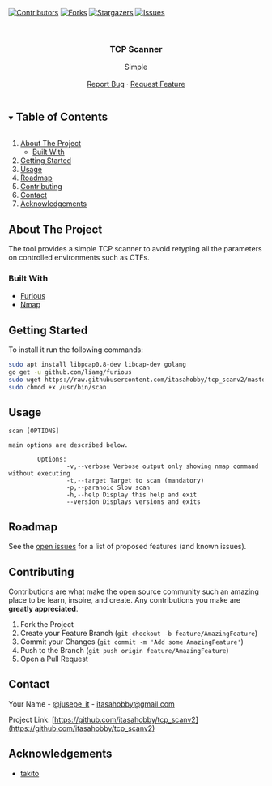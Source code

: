 [![Contributors][contributors-shield]][contributors-url]
[![Forks][forks-shield]][forks-url]
[![Stargazers][stars-shield]][stars-url]
[![Issues][issues-shield]][issues-url]

<!-- PROJECT LOGO -->
<br />
<p align="center">

  <h3 align="center">TCP Scanner</h3>

  <p align="center">
    Simple 
    <br />
    <br />
    <a href="https://github.com/itasahobby/tcp_scanv2/issues">Report Bug</a>
    ·
    <a href="https://github.com/itasahobby/tcp_scanv2/issues">Request Feature</a>
  </p>
</p>



<!-- TABLE OF CONTENTS -->
<details open="open">
  <summary><h2 style="display: inline-block">Table of Contents</h2></summary>
  <ol>
    <li>
      <a href="#about-the-project">About The Project</a>
      <ul>
        <li><a href="#built-with">Built With</a></li>
      </ul>
    </li>
    <li><a href="#getting-started">Getting Started</a></li>
    <li><a href="#usage">Usage</a></li>
    <li><a href="#roadmap">Roadmap</a></li>
    <li><a href="#contributing">Contributing</a></li>
    <li><a href="#contact">Contact</a></li>
    <li><a href="#acknowledgements">Acknowledgements</a></li>
  </ol>
</details>



<!-- ABOUT THE PROJECT -->
## About The Project

The tool provides a simple TCP scanner to avoid retyping all the parameters on controlled environments such as CTFs.

### Built With

* [Furious](https://github.com/liamg/furious)
* [Nmap](https://github.com/nmap/nmap)


<!-- GETTING STARTED -->
## Getting Started

To install it run the following commands:

```sh
sudo apt install libpcap0.8-dev libcap-dev golang
go get -u github.com/liamg/furious
sudo wget https://raw.githubusercontent.com/itasahobby/tcp_scanv2/master/scan.sh -O /usr/bin/scan
sudo chmod +x /usr/bin/scan
```


<!-- USAGE EXAMPLES -->
## Usage

```
scan [OPTIONS]

main options are described below.

        Options:
                -v,--verbose Verbose output only showing nmap command without executing
                -t,--target Target to scan (mandatory)
                -p,--paranoic Slow scan
                -h,--help Display this help and exit
                --version Displays versions and exits
```

<!-- ROADMAP -->
## Roadmap

See the [open issues](https://github.com/itasahobby/tcp_scanv2/issues) for a list of proposed features (and known issues).



<!-- CONTRIBUTING -->
## Contributing

Contributions are what make the open source community such an amazing place to be learn, inspire, and create. Any contributions you make are **greatly appreciated**.

1. Fork the Project
2. Create your Feature Branch (`git checkout -b feature/AmazingFeature`)
3. Commit your Changes (`git commit -m 'Add some AmazingFeature'`)
4. Push to the Branch (`git push origin feature/AmazingFeature`)
5. Open a Pull Request


<!-- CONTACT -->
## Contact

Your Name - [@jusepe_it](https://twitter.com/jusepe_it) - itasahobby@gmail.com

Project Link: [https://github.com/itasahobby/tcp_scanv2](https://github.com/itasahobby/tcp_scanv2)

<!-- ACKNOWLEDGEMENTS -->
## Acknowledgements

* [takito](https://twitter.com/takito1812)


<!-- MARKDOWN LINKS & IMAGES -->
<!-- https://www.markdownguide.org/basic-syntax/#reference-style-links -->
[contributors-shield]: https://img.shields.io/github/contributors/itasahobby/tcp_scanv2.svg?style=for-the-badge
[contributors-url]: https://github.com/itasahobby/tcp_scanv2/graphs/contributors
[forks-shield]: https://img.shields.io/github/forks/itasahobby/tcp_scanv2.svg?style=for-the-badge
[forks-url]: https://github.com/itasahobby/tcp_scanv2/network/members
[stars-shield]: https://img.shields.io/github/stars/itasahobby/tcp_scanv2.svg?style=for-the-badge
[stars-url]: https://github.com/itasahobby/tcp_scanv2/stargazers
[issues-shield]: https://img.shields.io/github/issues/itasahobby/tcp_scanv2.svg?style=for-the-badge
[issues-url]: https://github.com/itasahobby/tcp_scanv2/issues
